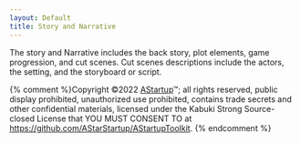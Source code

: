 ```yaml
---
layout: Default
title: Story and Narrative
---
```


The story and Narrative includes the back story, plot elements, game progression, and cut scenes. Cut scenes descriptions include the actors, the setting, and the storyboard or script.

{% comment %}Copyright ©2022 [AStartup](https://astartup.net)™; all rights reserved, public display prohibited, unauthorized use prohibited, contains trade secrets and other confidential materials, licensed under the Kabuki Strong Source-closed License that YOU MUST CONSENT TO at <https://github.com/AStarStartup/AStartupToolkit>. {% endcomment %}

